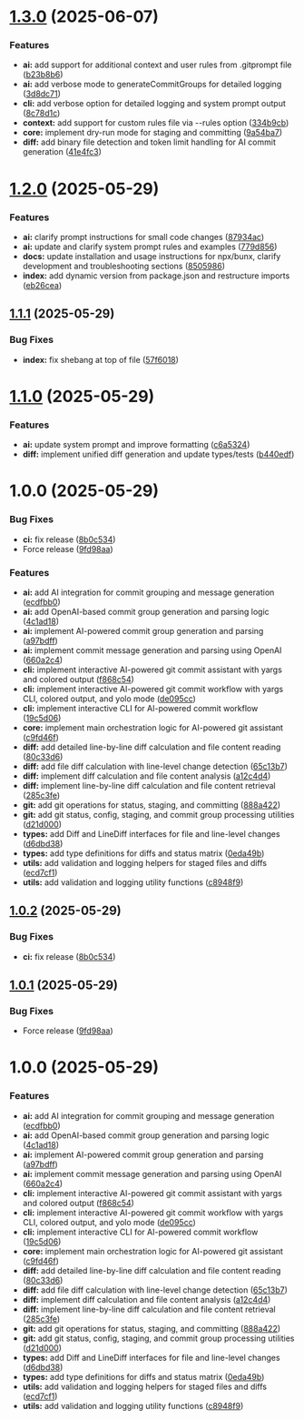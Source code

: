 # [1.3.0](https://github.com/xyassini/gitprompt/compare/v1.2.0...v1.3.0) (2025-06-07)


### Features

* **ai:** add support for additional context and user rules from .gitprompt file ([b23b8b6](https://github.com/xyassini/gitprompt/commit/b23b8b6c1c5f8a09efeba1b29d3ffe84e489f544))
* **ai:** add verbose mode to generateCommitGroups for detailed logging ([3d8dc71](https://github.com/xyassini/gitprompt/commit/3d8dc71e61e77e718f2b63848649c88071c385ba))
* **cli:** add verbose option for detailed logging and system prompt output ([8c78d1c](https://github.com/xyassini/gitprompt/commit/8c78d1c9b54b08e784c730cb6c13e4c94cedb692))
* **context:** add support for custom rules file via --rules option ([334b9cb](https://github.com/xyassini/gitprompt/commit/334b9cb3837cac184816bd2660a565cdf971487d))
* **core:** implement dry-run mode for staging and committing ([9a54ba7](https://github.com/xyassini/gitprompt/commit/9a54ba75defecec0c3bb3efd987d6ff754c572e7))
* **diff:** add binary file detection and token limit handling for AI commit generation ([41e4fc3](https://github.com/xyassini/gitprompt/commit/41e4fc324bf900a6de9fdb15a9baed7aec6b9e63))

# [1.2.0](https://github.com/xyassini/gitprompt/compare/v1.1.1...v1.2.0) (2025-05-29)


### Features

* **ai:** clarify prompt instructions for small code changes ([87934ac](https://github.com/xyassini/gitprompt/commit/87934acea31e3a8bc66048482ecfaec2e08bc623))
* **ai:** update and clarify system prompt rules and examples ([779d856](https://github.com/xyassini/gitprompt/commit/779d856d5d456175991a66be4a199327d70d26df))
* **docs:** update installation and usage instructions for npx/bunx, clarify development and troubleshooting sections ([8505986](https://github.com/xyassini/gitprompt/commit/850598637bfe7ac6942c7f4bf5ea10b053b7485d))
* **index:** add dynamic version from package.json and restructure imports ([eb26cea](https://github.com/xyassini/gitprompt/commit/eb26cea8160115c61bb00389b4c924af94c91b8c))

## [1.1.1](https://github.com/xyassini/gitprompt/compare/v1.1.0...v1.1.1) (2025-05-29)


### Bug Fixes

* **index:** fix shebang at top of file ([57f6018](https://github.com/xyassini/gitprompt/commit/57f6018ae6581c3d4996bc90c58fad3b7f441140))

# [1.1.0](https://github.com/xyassini/gitprompt/compare/v1.0.0...v1.1.0) (2025-05-29)


### Features

* **ai:** update system prompt and improve formatting ([c6a5324](https://github.com/xyassini/gitprompt/commit/c6a5324acb0772bfbc88ae99c2018cf98453ad7a))
* **diff:** implement unified diff generation and update types/tests ([b440edf](https://github.com/xyassini/gitprompt/commit/b440edfd35275c8b94675ed15e7fef9cb26d6927))

# 1.0.0 (2025-05-29)


### Bug Fixes

* **ci:** fix release ([8b0c534](https://github.com/xyassini/gitprompt/commit/8b0c53426a4af73f14165bba2e63027275273569))
* Force release ([9fd98aa](https://github.com/xyassini/gitprompt/commit/9fd98aa91f5d573fda313d5d95c6e3106f24ee66))


### Features

* **ai:** add AI integration for commit grouping and message generation ([ecdfbb0](https://github.com/xyassini/gitprompt/commit/ecdfbb036d5bd9256ee3c3ee35325c15161b53eb))
* **ai:** add OpenAI-based commit group generation and parsing logic ([4c1ad18](https://github.com/xyassini/gitprompt/commit/4c1ad18db08a809b7033e2a78187dba5c3fa496c))
* **ai:** implement AI-powered commit group generation and parsing ([a97bdff](https://github.com/xyassini/gitprompt/commit/a97bdffbbff47ef269386ed8743461e65be74ea3))
* **ai:** implement commit message generation and parsing using OpenAI ([660a2c4](https://github.com/xyassini/gitprompt/commit/660a2c4ca7e94581c46a0603c20f2878a087aba9))
* **cli:** implement interactive AI-powered git commit assistant with yargs and colored output ([f868c54](https://github.com/xyassini/gitprompt/commit/f868c546caef1197c6e367bb7d899bda76b2e2f5))
* **cli:** implement interactive AI-powered git commit workflow with yargs CLI, colored output, and yolo mode ([de095cc](https://github.com/xyassini/gitprompt/commit/de095cc11d1fd044101de30b924803a43ac163cf))
* **cli:** implement interactive CLI for AI-powered commit workflow ([19c5d06](https://github.com/xyassini/gitprompt/commit/19c5d06255d4a7f2a1eb59783752f560f740279f))
* **core:** implement main orchestration logic for AI-powered git assistant ([c9fd46f](https://github.com/xyassini/gitprompt/commit/c9fd46f8374d24e1806a2997a9cdbfc6036933f1))
* **diff:** add detailed line-by-line diff calculation and file content reading ([80c33d6](https://github.com/xyassini/gitprompt/commit/80c33d6e4291489d89290733721330f4ecfbbe93))
* **diff:** add file diff calculation with line-level change detection ([65c13b7](https://github.com/xyassini/gitprompt/commit/65c13b739482391bcfa1aa71f61a53299469b0a0))
* **diff:** implement diff calculation and file content analysis ([a12c4d4](https://github.com/xyassini/gitprompt/commit/a12c4d4cb6e55fe967794121fe6135d63b7fbf1d))
* **diff:** implement line-by-line diff calculation and file content retrieval ([285c3fe](https://github.com/xyassini/gitprompt/commit/285c3fee84f8963eb9aef353841f010979bd5b1c))
* **git:** add git operations for status, staging, and committing ([888a422](https://github.com/xyassini/gitprompt/commit/888a42212ed996dd48999181dfc93676041842b6))
* **git:** add git status, config, staging, and commit group processing utilities ([d21d000](https://github.com/xyassini/gitprompt/commit/d21d000ab39e72d252c9c6c5335b6549dede61cb))
* **types:** add Diff and LineDiff interfaces for file and line-level changes ([d6dbd38](https://github.com/xyassini/gitprompt/commit/d6dbd384c9fed9aed13a364aa3764737b350ddc1))
* **types:** add type definitions for diffs and status matrix ([0eda49b](https://github.com/xyassini/gitprompt/commit/0eda49bb66c20f01b12e6dd1bb467b8a6caaaba3))
* **utils:** add validation and logging helpers for staged files and diffs ([ecd7cf1](https://github.com/xyassini/gitprompt/commit/ecd7cf1c24724648a0e21795bb0544d5a9f25e9a))
* **utils:** add validation and logging utility functions ([c8948f9](https://github.com/xyassini/gitprompt/commit/c8948f90ba10b6d26e7090a896688c2852bc6afe))

## [1.0.2](https://github.com/xyassini/aigito/compare/v1.0.1...v1.0.2) (2025-05-29)


### Bug Fixes

* **ci:** fix release ([8b0c534](https://github.com/xyassini/aigito/commit/8b0c53426a4af73f14165bba2e63027275273569))

## [1.0.1](https://github.com/xyassini/aigito/compare/v1.0.0...v1.0.1) (2025-05-29)


### Bug Fixes

* Force release ([9fd98aa](https://github.com/xyassini/aigito/commit/9fd98aa91f5d573fda313d5d95c6e3106f24ee66))

# 1.0.0 (2025-05-29)


### Features

* **ai:** add AI integration for commit grouping and message generation ([ecdfbb0](https://github.com/xyassini/aigito/commit/ecdfbb036d5bd9256ee3c3ee35325c15161b53eb))
* **ai:** add OpenAI-based commit group generation and parsing logic ([4c1ad18](https://github.com/xyassini/aigito/commit/4c1ad18db08a809b7033e2a78187dba5c3fa496c))
* **ai:** implement AI-powered commit group generation and parsing ([a97bdff](https://github.com/xyassini/aigito/commit/a97bdffbbff47ef269386ed8743461e65be74ea3))
* **ai:** implement commit message generation and parsing using OpenAI ([660a2c4](https://github.com/xyassini/aigito/commit/660a2c4ca7e94581c46a0603c20f2878a087aba9))
* **cli:** implement interactive AI-powered git commit assistant with yargs and colored output ([f868c54](https://github.com/xyassini/aigito/commit/f868c546caef1197c6e367bb7d899bda76b2e2f5))
* **cli:** implement interactive AI-powered git commit workflow with yargs CLI, colored output, and yolo mode ([de095cc](https://github.com/xyassini/aigito/commit/de095cc11d1fd044101de30b924803a43ac163cf))
* **cli:** implement interactive CLI for AI-powered commit workflow ([19c5d06](https://github.com/xyassini/aigito/commit/19c5d06255d4a7f2a1eb59783752f560f740279f))
* **core:** implement main orchestration logic for AI-powered git assistant ([c9fd46f](https://github.com/xyassini/aigito/commit/c9fd46f8374d24e1806a2997a9cdbfc6036933f1))
* **diff:** add detailed line-by-line diff calculation and file content reading ([80c33d6](https://github.com/xyassini/aigito/commit/80c33d6e4291489d89290733721330f4ecfbbe93))
* **diff:** add file diff calculation with line-level change detection ([65c13b7](https://github.com/xyassini/aigito/commit/65c13b739482391bcfa1aa71f61a53299469b0a0))
* **diff:** implement diff calculation and file content analysis ([a12c4d4](https://github.com/xyassini/aigito/commit/a12c4d4cb6e55fe967794121fe6135d63b7fbf1d))
* **diff:** implement line-by-line diff calculation and file content retrieval ([285c3fe](https://github.com/xyassini/aigito/commit/285c3fee84f8963eb9aef353841f010979bd5b1c))
* **git:** add git operations for status, staging, and committing ([888a422](https://github.com/xyassini/aigito/commit/888a42212ed996dd48999181dfc93676041842b6))
* **git:** add git status, config, staging, and commit group processing utilities ([d21d000](https://github.com/xyassini/aigito/commit/d21d000ab39e72d252c9c6c5335b6549dede61cb))
* **types:** add Diff and LineDiff interfaces for file and line-level changes ([d6dbd38](https://github.com/xyassini/aigito/commit/d6dbd384c9fed9aed13a364aa3764737b350ddc1))
* **types:** add type definitions for diffs and status matrix ([0eda49b](https://github.com/xyassini/aigito/commit/0eda49bb66c20f01b12e6dd1bb467b8a6caaaba3))
* **utils:** add validation and logging helpers for staged files and diffs ([ecd7cf1](https://github.com/xyassini/aigito/commit/ecd7cf1c24724648a0e21795bb0544d5a9f25e9a))
* **utils:** add validation and logging utility functions ([c8948f9](https://github.com/xyassini/aigito/commit/c8948f90ba10b6d26e7090a896688c2852bc6afe))
